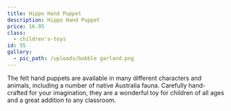 ```yaml
---
title: Hippo Hand Puppet
description: Hippo Hand Puppet
price: 16.95
class:
  - children's-toys
id: 55
gallery:
  - pic_path: /uploads/bobble garland.png
---
```



The felt hand puppets are available in many different characters and animals, including a number of native Australia fauna. Carefully hand-crafted for your imagination, they are a wonderful toy for children of all ages and a great addition to any classroom.